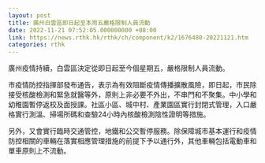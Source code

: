```yaml
---
layout: post
title: 廣州白雲區即日起至本周五嚴格限制人員流動
date: 2022-11-21 07:52:05.000000000 +08:00
link: https://news.rthk.hk/rthk/ch/component/k2/1676480-20221121.htm
categories: rthk
---
```


廣州疫情持續，白雲區決定從即日起至今個星期五，嚴格限制人員流動。

市疫情防控指揮部發布通告，表示為有效阻斷疫情傳播擴散風險，即日起，市民除接受核酸檢測和緊急就醫等外，原則上非必要不外出，不串門和不聚集。中小學和幼稚園暫停返校及面授課。社區小區、城中村、產業園區實行封閉式管理，入口嚴格實行測溫、掃場所碼和查驗24小時內核酸檢測陰性證明等措施。

另外，又會實行臨時交通管控，地鐵和公交暫停服務。除保障城市基本運行和疫情防控相關的車輛在落實相應管理措施的前提下予以通行外，其他車輛包括電動車和單車原則上不流動。
